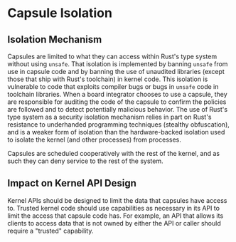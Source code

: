 Capsule Isolation
===========================

## Isolation Mechanism

Capsules are limited to what they can access within Rust's type system without
using `unsafe`. That isolation is implemented by banning `unsafe` from use in
capsule code and by banning the use of unaudited libraries (except those that
ship with Rust's toolchain) in kernel code. This isolation is vulnerable to code
that exploits compiler bugs or bugs in `unsafe` code in toolchain libraries.
When a board integrator chooses to use a capsule, they are responsible for
auditing the code of the capsule to confirm the policies are followed and to
detect potentially malicious behavior. The use of Rust's type system as a
security isolation mechanism relies in part on Rust's resistance to underhanded
programming techniques (stealthy obfuscation), and is a weaker form of isolation
than the hardware-backed isolation used to isolate the kernel (and other
processes) from processes.

Capsules are scheduled cooperatively with the rest of the kernel, and as such
they can deny service to the rest of the system.

## Impact on Kernel API Design

Kernel APIs should be designed to limit the data that capsules have access to.
Trusted kernel code should use capabilities as necessary in its API to limit the
access that capsule code has. For example, an API that allows its clients to
access data that is not owned by either the API or caller should require a
"trusted" capability.
